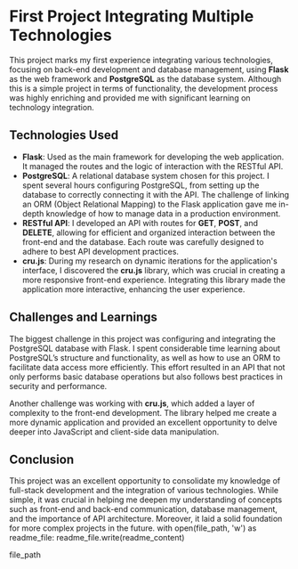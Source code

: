 # First Project Integrating Multiple Technologies

This project marks my first experience integrating various technologies, focusing on back-end development and database management, using **Flask** as the web framework and **PostgreSQL** as the database system. Although this is a simple project in terms of functionality, the development process was highly enriching and provided me with significant learning on technology integration.

## Technologies Used

- **Flask**: Used as the main framework for developing the web application. It managed the routes and the logic of interaction with the RESTful API.
- **PostgreSQL**: A relational database system chosen for this project. I spent several hours configuring PostgreSQL, from setting up the database to correctly connecting it with the API. The challenge of linking an ORM (Object Relational Mapping) to the Flask application gave me in-depth knowledge of how to manage data in a production environment.
- **RESTful API**: I developed an API with routes for **GET**, **POST**, and **DELETE**, allowing for efficient and organized interaction between the front-end and the database. Each route was carefully designed to adhere to best API development practices.
- **cru.js**: During my research on dynamic iterations for the application's interface, I discovered the **cru.js** library, which was crucial in creating a more responsive front-end experience. Integrating this library made the application more interactive, enhancing the user experience.

## Challenges and Learnings

The biggest challenge in this project was configuring and integrating the PostgreSQL database with Flask. I spent considerable time learning about PostgreSQL’s structure and functionality, as well as how to use an ORM to facilitate data access more efficiently. This effort resulted in an API that not only performs basic database operations but also follows best practices in security and performance.

Another challenge was working with **cru.js**, which added a layer of complexity to the front-end development. The library helped me create a more dynamic application and provided an excellent opportunity to delve deeper into JavaScript and client-side data manipulation.

## Conclusion

This project was an excellent opportunity to consolidate my knowledge of full-stack development and the integration of various technologies. While simple, it was crucial in helping me deepen my understanding of concepts such as front-end and back-end communication, database management, and the importance of API architecture. Moreover, it laid a solid foundation for more complex projects in the future.
with open(file_path, 'w') as readme_file:
    readme_file.write(readme_content)

file_path

